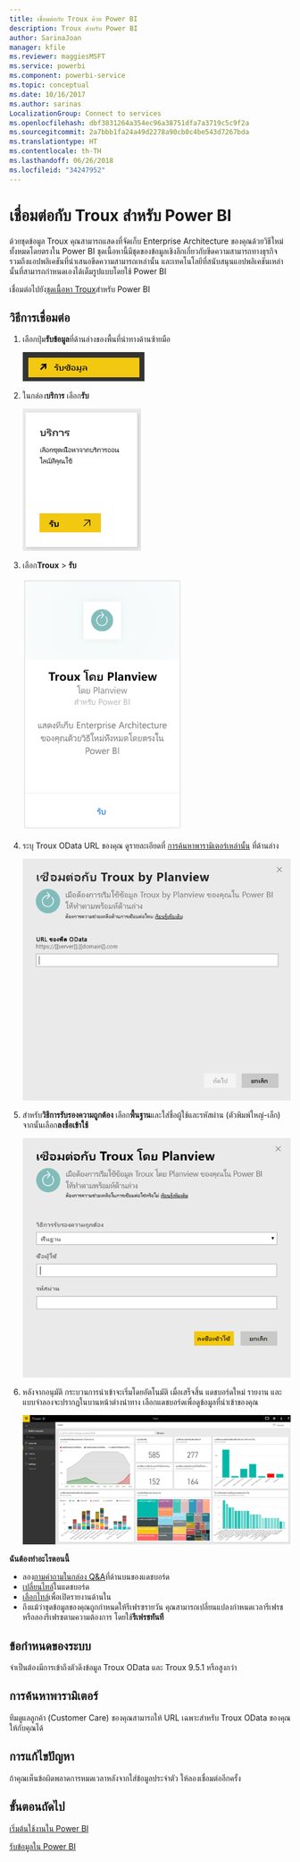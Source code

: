 ```yaml
---
title: เชื่อมต่อกับ Troux ด้วย Power BI
description: Troux สำหรับ Power BI
author: SarinaJoan
manager: kfile
ms.reviewer: maggiesMSFT
ms.service: powerbi
ms.component: powerbi-service
ms.topic: conceptual
ms.date: 10/16/2017
ms.author: sarinas
LocalizationGroup: Connect to services
ms.openlocfilehash: dbf3831264a354ec96a38751dfa7a3719c5c9f2a
ms.sourcegitcommit: 2a7bbb1fa24a49d2278a90cb0c4be543d7267bda
ms.translationtype: HT
ms.contentlocale: th-TH
ms.lasthandoff: 06/26/2018
ms.locfileid: "34247952"
---
```

# <a name="connect-to-troux-for-power-bi"></a>เชื่อมต่อกับ Troux สำหรับ Power BI
ด้วยชุดข้อมูล Troux คุณสามารถแสดงที่จัดเก็บ Enterprise Architecture ของคุณด้วยวิธีใหม่ทั้งหมดโดยตรงใน Power BI ชุดเนื้อหานี้มีชุดของข้อมูลเชิงลึกเกี่ยวกับขีดความสามารถทางธุรกิจ รวมถึงแอปพลิเคชันที่นำเสนอขีดความสามารถเหล่านั้น และเทคโนโลยีที่สนับสนุนแอปพลิเคชันเหล่านั้นที่สามารถกำหนดเองได้เต็มรูปแบบโดยใช้ Power BI

เชื่อมต่อไปยัง[ชุดเนื้อหา Troux](https://app.powerbi.com/getdata/services/troux)สำหรับ Power BI

## <a name="how-to-connect"></a>วิธีการเชื่อมต่อ
1. เลือกปุ่ม**รับข้อมูล**ที่ด้านล่างของพื้นที่นำทางด้านซ้ายมือ
   
   ![](media/service-connect-to-troux/getdata.png)
2. ในกล่อง**บริการ** เลือก**รับ**
   
   ![](media/service-connect-to-troux/services.png)
3. เลือก**Troux** \> **รับ**
   
   ![](media/service-connect-to-troux/troux.png)
4. ระบุ Troux OData URL ของคุณ ดูรายละเอียดที่ [การค้นหาพารามิเตอร์เหล่านั้น](#FindingParams) ที่ด้านล่าง
   
   ![](media/service-connect-to-troux/params.png)
5. สำหรับ**วิธีการรับรองความถูกต้อง** เลือก**พื้นฐาน**และใส่ชื่อผู้ใช้และรหัสผ่าน (ตัวพิมพ์ใหญ่-เล็ก) จากนั้นเลือก**ลงชื่อเข้าใช้**
   
    ![](media/service-connect-to-troux/creds.png)
6. หลังจากอนุมัติ กระบวนการนำเข้าจะเริ่มโดยอัตโนมัติ เมื่อเสร็จสิ้น แดชบอร์ดใหม่ รายงาน และแบบจำลองจะปรากฏในบานหน้าต่างนำทาง เลือกแดชบอร์ดเพื่อดูข้อมูลที่นำเข้าของคุณ
   
     ![](media/service-connect-to-troux/dashboard.png)

**ฉันต้องทำอะไรตอนนี้**

* ลอง[ถามคำถามในกล่อง Q&A](power-bi-q-and-a.md)ที่ด้านบนของแดชบอร์ด
* [เปลี่ยนไทล์](service-dashboard-edit-tile.md)ในแดชบอร์ด
* [เลือกไทล์](service-dashboard-tiles.md)เพื่อเปิดรายงานด้านใน
* ถึงแม้ว่าชุดข้อมูลของคุณถูกกำหนดให้รีเฟรซรายวัน คุณสามารถเปลี่ยนแปลงกำหนดเวลารีเฟรช หรือลองรีเฟรชตามความต้องการ โดยใช้**รีเฟรชทันที**

## <a name="system-requirements"></a>ข้อกำหนดของระบบ
จำเป็นต้องมีการเข้าถึงตัวดึงข้อมูล Troux OData และ Troux 9.5.1 หรือสูงกว่า

<a name="FindingParams"></a>

## <a name="finding-parameters"></a>การค้นหาพารามิเตอร์
ทีมดูแลลูกค้า (Customer Care) ของคุณสามารถให้ URL เฉพาะสำหรับ Troux OData ของคุณให้กับคุณได้

## <a name="troubleshooting"></a>การแก้ไขปัญหา
ถ้าคุณเห็นข้อผิดพลาดการหมดเวลาหลังจากใส่ข้อมูลประจำตัว ให้ลองเชื่อมต่ออีกครั้ง

## <a name="next-steps"></a>ขั้นตอนถัดไป
[เริ่มต้นใช้งานใน Power BI](service-get-started.md)

[รับข้อมูลใน Power BI](service-get-data.md)

